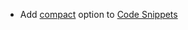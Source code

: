 * Add [compact](snippets/external-code-snippets#compact) option to [Code Snippets](snippets/external-code-snippets)   